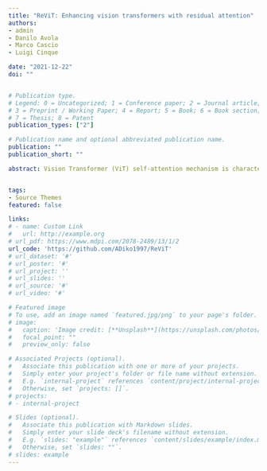 ```yaml
---
title: "ReViT: Enhancing vision transformers with residual attention"
authors:
- admin
- Danilo Avola
- Marco Cascio
- Luigi Cinque

date: "2021-12-22"
doi: ""


# Publication type.
# Legend: 0 = Uncategorized; 1 = Conference paper; 2 = Journal article;
# 3 = Preprint / Working Paper; 4 = Report; 5 = Book; 6 = Book section;
# 7 = Thesis; 8 = Patent
publication_types: ["2"]

# Publication name and optional abbreviated publication name.
publication: ""
publication_short: ""

abstract: Vision Transformer (ViT) self-attention mechanism is characterized by feature collapse in deeper layers, resulting in the vanishing of low-level visual features. However, such features can be helpful to accurately represent and identify elements within an image and increase the accuracy and robustness of vision-based recognition systems. Following this rationale, we propose a novel residual attention learning method for improving ViT-based architectures, increasing their visual feature diversity and model robustness. In this way, the proposed network can capture and preserve significant low-level features, providing more details about the elements within the scene being analyzed. The effectiveness and robustness of the presented method are evaluated on five image classification benchmarks, including ImageNet1k, CIFAR10, CIFAR100, Oxford Flowers-102, and Oxford-IIIT Pet, achieving improved performances. Additionally, experiments on the COCO2017 dataset show that the devised approach discovers and incorporates semantic and spatial relationships for object detection and instance segmentation when implemented into spatial-aware transformer models.


tags:
- Source Themes
featured: false

links:
# - name: Custom Link
#   url: http://example.org
# url_pdf: https://www.mdpi.com/2078-2489/13/1/2
url_code: 'https://github.com/ADiko1997/ReViT'
# url_dataset: '#'
# url_poster: '#'
# url_project: ''
# url_slides: ''
# url_source: '#'
# url_video: '#'

# Featured image
# To use, add an image named `featured.jpg/png` to your page's folder. 
# image:
#   caption: 'Image credit: [**Unsplash**](https://unsplash.com/photos/s9CC2SKySJM)'
#   focal_point: ""
#   preview_only: false

# Associated Projects (optional).
#   Associate this publication with one or more of your projects.
#   Simply enter your project's folder or file name without extension.
#   E.g. `internal-project` references `content/project/internal-project/index.md`.
#   Otherwise, set `projects: []`.
# projects:
# - internal-project

# Slides (optional).
#   Associate this publication with Markdown slides.
#   Simply enter your slide deck's filename without extension.
#   E.g. `slides: "example"` references `content/slides/example/index.md`.
#   Otherwise, set `slides: ""`.
# slides: example
---
```

